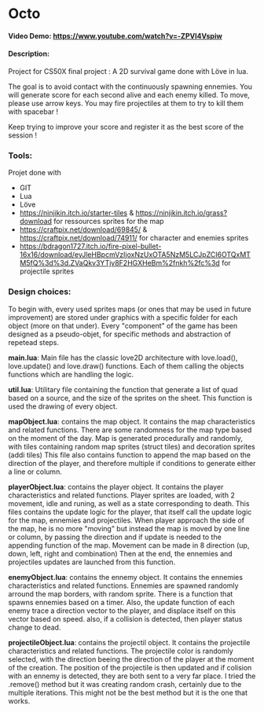# Octo
#### Video Demo: https://www.youtube.com/watch?v=-ZPVl4Vspiw
#### Description:

Project for CS50X final project :
A 2D survival game done with Löve in lua.

The goal is to avoid contact with the continuously spawning ennemies.
You will generate score for each second alive and each enemy killed.
To move, please use arrow keys.
You may fire projectiles at them to try to kill them with spacebar !

Keep trying to improve your score and register it as the best score of the session !

### Tools:
Projet done with
- GIT
- Lua
- Löve
- https://ninjikin.itch.io/starter-tiles & https://ninjikin.itch.io/grass?download for ressources sprites for the map
- https://craftpix.net/download/69845/ & https://craftpix.net/download/74911/ for character and enemies sprites
- https://bdragon1727.itch.io/fire-pixel-bullet-16x16/download/eyJleHBpcmVzIjoxNzUxOTA5NzM5LCJpZCI6OTQxMTM5fQ%3d%3d.ZVaQkv3YTjv8F2HGXHeBm%2fnkh%2fc%3d for projectile sprites

### Design choices:

To begin with, every used sprites maps (or ones that may be used in future improvement) are stored under graphics with a specific folder for each object (more on that under).
Every "component" of the game has been designed as a pseudo-objet, for specific methods and abstraction of repetead steps.

**main.lua**: Main file has the classic love2D architecture with love.load(), love.update() and love.draw() functions.
Each of them calling the objects functions which are handling the logic.

**util.lua**: Utilitary file containing the function that generate a list of quad based on a source, and the size of the sprites on the sheet.
This function is used the drawing of every object.

**mapObject.lua**: contains the map object. It contains the map characteristics and related functions.
There are some randomness for the map type based on the moment of the day.
Map is generated procedurally and randomly, with tiles containing random map sprites (struct tiles) and decoration sprites (addi tiles)
This file also contains function to append the map based on the direction of the player, and therefore multiple if conditions to generate either a line or column.

**playerObject.lua**: contains the player object. It contains the player characteristics and related functions.
Player sprites are loaded, with 2 movement, idle and runing, as well as a state corresponding to death.
This files contains the update logic for the player, that itself call the update logic for the map, ennemies and projectiles.
When player approach the side of the map, he is no more "moving" but instead the map is moved by one line or column, by passing the direction and if update is needed to the appending function of the map. 
Movement can be made in 8 direction (up, down, left, right and combination)
Then at the end, the ennemies and projectiles updates are launched from this function.

**enemyObject.lua**: contains the ennemy object. It contains the ennemies characteristics and related functions.
Ennemies are spawned randomly arround the map borders, with random sprite.
There is a function that spawns ennemies based on a timer.
Also, the update function of each enemy trace a direction vector to the player, and displace itself on this vector based on speed. also, if a collision is detected, then player status change to dead.

**projectileObject.lua**: contains the projectil object. It contains the projectile characteristics and related functions.
The projectile color is randomly selected, with the direction beeing the direction of the player at the moment of the creation.
The position of the projectile is then updated and if colision with an ennemy is detected, they are both sent to a very far place.
I tried the .remove() method but it was creating random crash, certainly due to the multiple iterations.
This might not be the best method but it is the one that works.
